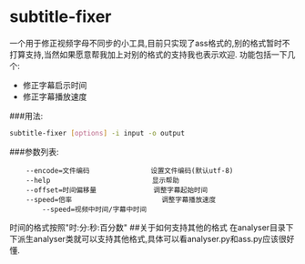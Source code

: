 # subtitle-fixer
一个用于修正视频字母不同步的小工具,目前只实现了ass格式的,别的格式暂时不打算支持,当然如果愿意帮我加上对别的格式的支持我也表示欢迎.
功能包括一下几个:
* 修正字幕启示时间
* 修正字幕播放速度

###用法:
```bash
subtitle-fixer [options] -i input -o output
```
###参数列表:
```
	--encode=文件编码				设置文件编码(默认utf-8)
	--help                         显示帮助
	--offset=时间偏移量				调整字幕起始时间
	--speed=倍率						调整字幕播放速度
		--speed=视频中时间/字幕中时间
```
时间的格式按照"时:分:秒:百分数"
##关于如何支持其他的格式
在analyser目录下下派生analyser类就可以支持其他格式,具体可以看analyser.py和ass.py应该很好懂.

